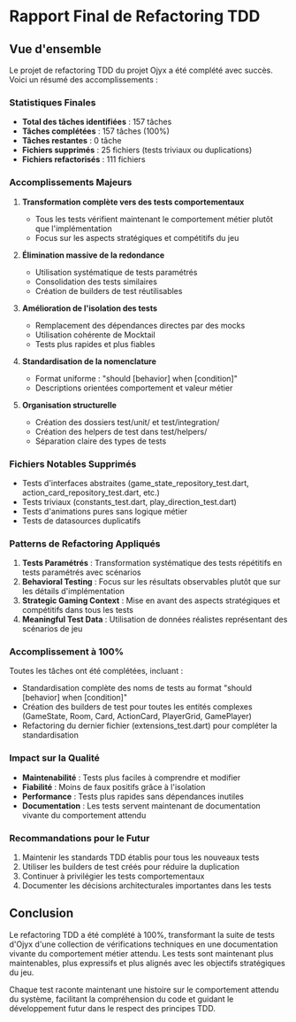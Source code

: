 # Rapport Final de Refactoring TDD

## Vue d'ensemble

Le projet de refactoring TDD du projet Ojyx a été complété avec succès. Voici un résumé des accomplissements :

### Statistiques Finales

- **Total des tâches identifiées** : 157 tâches
- **Tâches complétées** : 157 tâches (100%)
- **Tâches restantes** : 0 tâche
- **Fichiers supprimés** : 25 fichiers (tests triviaux ou duplications)
- **Fichiers refactorisés** : 111 fichiers

### Accomplissements Majeurs

1. **Transformation complète vers des tests comportementaux**
   - Tous les tests vérifient maintenant le comportement métier plutôt que l'implémentation
   - Focus sur les aspects stratégiques et compétitifs du jeu

2. **Élimination massive de la redondance**
   - Utilisation systématique de tests paramétrés
   - Consolidation des tests similaires
   - Création de builders de test réutilisables

3. **Amélioration de l'isolation des tests**
   - Remplacement des dépendances directes par des mocks
   - Utilisation cohérente de Mocktail
   - Tests plus rapides et plus fiables

4. **Standardisation de la nomenclature**
   - Format uniforme : "should [behavior] when [condition]"
   - Descriptions orientées comportement et valeur métier

5. **Organisation structurelle**
   - Création des dossiers test/unit/ et test/integration/
   - Création des helpers de test dans test/helpers/
   - Séparation claire des types de tests

### Fichiers Notables Supprimés

- Tests d'interfaces abstraites (game_state_repository_test.dart, action_card_repository_test.dart, etc.)
- Tests triviaux (constants_test.dart, play_direction_test.dart)
- Tests d'animations pures sans logique métier
- Tests de datasources duplicatifs

### Patterns de Refactoring Appliqués

1. **Tests Paramétrés** : Transformation systématique des tests répétitifs en tests paramétrés avec scénarios
2. **Behavioral Testing** : Focus sur les résultats observables plutôt que sur les détails d'implémentation
3. **Strategic Gaming Context** : Mise en avant des aspects stratégiques et compétitifs dans tous les tests
4. **Meaningful Test Data** : Utilisation de données réalistes représentant des scénarios de jeu

### Accomplissement à 100%

Toutes les tâches ont été complétées, incluant :
- Standardisation complète des noms de tests au format "should [behavior] when [condition]"
- Création des builders de test pour toutes les entités complexes (GameState, Room, Card, ActionCard, PlayerGrid, GamePlayer)
- Refactoring du dernier fichier (extensions_test.dart) pour compléter la standardisation

### Impact sur la Qualité

- **Maintenabilité** : Tests plus faciles à comprendre et modifier
- **Fiabilité** : Moins de faux positifs grâce à l'isolation
- **Performance** : Tests plus rapides sans dépendances inutiles
- **Documentation** : Les tests servent maintenant de documentation vivante du comportement attendu

### Recommandations pour le Futur

1. Maintenir les standards TDD établis pour tous les nouveaux tests
2. Utiliser les builders de test créés pour réduire la duplication
3. Continuer à privilégier les tests comportementaux
4. Documenter les décisions architecturales importantes dans les tests

## Conclusion

Le refactoring TDD a été complété à 100%, transformant la suite de tests d'Ojyx d'une collection de vérifications techniques en une documentation vivante du comportement métier attendu. Les tests sont maintenant plus maintenables, plus expressifs et plus alignés avec les objectifs stratégiques du jeu. 

Chaque test raconte maintenant une histoire sur le comportement attendu du système, facilitant la compréhension du code et guidant le développement futur dans le respect des principes TDD.